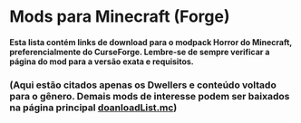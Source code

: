 # Mods para Minecraft (Forge)

#### Esta lista contém links de download para o modpack Horror do Minecraft, preferencialmente do CurseForge. Lembre-se de sempre verificar a página do mod para a versão exata e requisitos.

### (Aqui estão citados apenas os Dwellers e conteúdo voltado para o gênero. Demais mods de interesse podem ser baixados na página principal [**doanloadList.mc**](https://github.com/Erick-Valente-Sprogis/Notepad/blob/main/Minecraft/Mods/downloadList.md))
